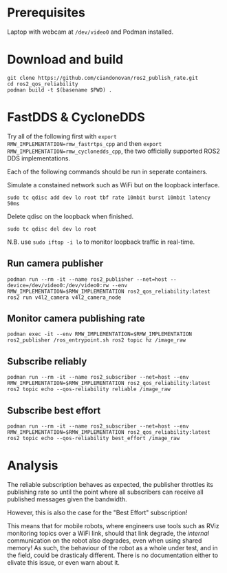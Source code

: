 # Prerequisites

Laptop with webcam at `/dev/video0` and Podman installed.

# Download and build

```
git clone https://github.com/ciandonovan/ros2_publish_rate.git
cd ros2_qos_reliability
podman build -t $(basename $PWD) .
```

# FastDDS & CycloneDDS

Try all of the following first with `export RMW_IMPLEMENTATION=rmw_fastrtps_cpp` and then `export RMW_IMPLEMENTATION=rmw_cyclonedds_cpp`, the two officially supported ROS2 DDS implementations.

Each of the following commands should be run in seperate containers.

Simulate a constained network such as WiFi but on the loopback interface.

`sudo tc qdisc add dev lo root tbf rate 10mbit burst 10mbit latency 50ms`

Delete qdisc on the loopback when finished.

`sudo tc qdisc del dev lo root`

N.B. use `sudo iftop -i lo` to monitor loopback traffic in real-time.

## Run camera publisher

```
podman run --rm -it --name ros2_publisher --net=host --device=/dev/video0:/dev/video0:rw --env RMW_IMPLEMENTATION=$RMW_IMPLEMENTATION ros2_qos_reliability:latest ros2 run v4l2_camera v4l2_camera_node
```

## Monitor camera publishing rate

```
podman exec -it --env RMW_IMPLEMENTATION=$RMW_IMPLEMENTATION ros2_publisher /ros_entrypoint.sh ros2 topic hz /image_raw
```

## Subscribe reliably

```
podman run --rm -it --name ros2_subscriber --net=host --env RMW_IMPLEMENTATION=$RMW_IMPLEMENTATION ros2_qos_reliability:latest ros2 topic echo --qos-reliability reliable /image_raw
```

## Subscribe best effort

```
podman run --rm -it --name ros2_subscriber --net=host --env RMW_IMPLEMENTATION=$RMW_IMPLEMENTATION ros2_qos_reliability:latest ros2 topic echo --qos-reliability best_effort /image_raw
```

# Analysis

The reliable subscription behaves as expected, the publisher throttles its publishing rate so until the point where all subscribers can receive all published messages given the bandwidth.

However, this is also the case for the "Best Effort" subscription!

This means that for mobile robots, where engineers use tools such as RViz monitoring topics over a WiFi link, should that link degrade, the _internal_ communication on the robot also degrades, even when using shared memory!
As such, the behaviour of the robot as a whole under test, and in the field, could be drasticaly different.
There is no documentation either to elivate this issue, or even warn about it.
